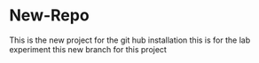# New-Repo
This is the new project for the git hub installation
this is for the lab experiment
this new branch for this project
